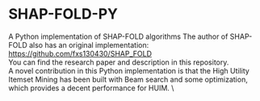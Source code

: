 # SHAP-FOLD-PY
A Python implementation of SHAP-FOLD algorithms
The author of SHAP-FOLD also has an original implementation: https://github.com/fxs130430/SHAP_FOLD \
You can find the research paper and description in this repository. \
A novel contribution in this Python implementation is that the High Utility Itemset Mining has been built with Beam search and some optimization, which provides a decent performance for HUIM. \
